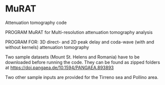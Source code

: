 # MuRAT
Attenuation tomography code 

PROGRAM MuRAT for Multi-resolution attenuation tomography analysis

PROGRAM FOR: 3D direct- and 2D peak delay and coda-wave (with and without kernels) attenuation tomography

Two sample datasets (Mount St. Helens and Romania) have to be downloaded before running the code. They can be found as zipped folders at https://doi.pangaea.de/10.1594/PANGAEA.893893

Two other sample inputs are provided for the Tirreno sea and Pollino area.
